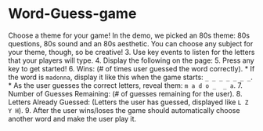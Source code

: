 # Word-Guess-game
Choose a theme for your game! In the demo, we picked an 80s theme: 80s questions, 80s sound and an 80s aesthetic. You can choose any subject for your theme, though, so be creative!  3. Use key events to listen for the letters that your players will type.  4. Display the following on the page:  5. Press any key to get started!  6. Wins: (# of times user guessed the word correctly).     * If the word is `madonna`, display it like this when the game starts: `_ _ _ _ _ _ _`.     * As the user guesses the correct letters, reveal them: `m a d o _  _ a`.  7. Number of Guesses Remaining: (# of guesses remaining for the user).  8. Letters Already Guessed: (Letters the user has guessed, displayed like `L Z Y H`).  9. After the user wins/loses the game should automatically choose another word and make the user play it.
